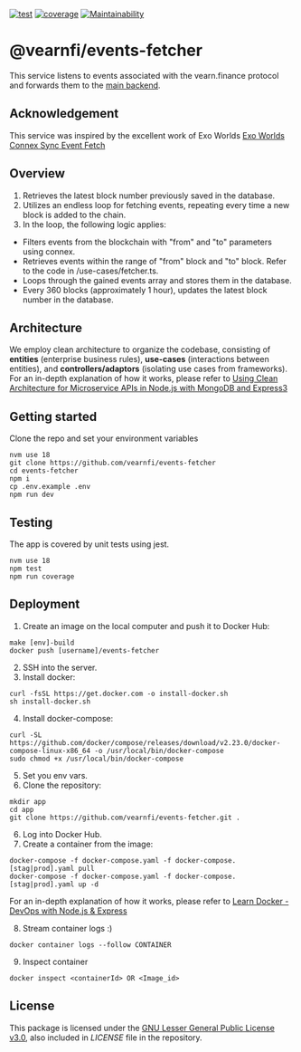 [![test](https://github.com/vearnfi/events-fetcher/workflows/test/badge.svg)](https://github.com/vearnfi/events-fetcher/actions/workflows/test.yml) [![coverage](https://coveralls.io/repos/github/vearnfi/events-fetcher/badge.svg)](https://coveralls.io/github/vearnfi/events-fetcher) [![Maintainability](https://api.codeclimate.com/v1/badges/32602854cda29c7727e8/maintainability)](https://codeclimate.com/github/vearnfi/events-fetcher/maintainability)

# @vearnfi/events-fetcher

This service listens to events associated with the vearn.finance protocol and forwards them to the [main backend](https://github.com/vearnfi/firebase).

## Acknowledgement

This service was inspired by the excellent work of Exo Worlds [Exo Worlds Connex Sync Event Fetch](https://bitbucket.org/exoworldsnft/connex-sync-event-fetch/src/master/)

## Overview

1. Retrieves the latest block number previously saved in the database.
2. Utilizes an endless loop for fetching events, repeating every time a new block is added to the chain.
3. In the loop, the following logic applies:

- Filters events from the blockchain with "from" and "to" parameters using connex.
- Retrieves events within the range of "from" block and "to" block. Refer to the code in /use-cases/fetcher.ts.
- Loops through the gained events array and stores them in the database.
- Every 360 blocks (approximately 1 hour), updates the latest block number in the database.

## Architecture

We employ clean architecture to organize the codebase, consisting of **entities** (enterprise business rules), **use-cases** (interactions between entities), and **controllers/adaptors** (isolating use cases from frameworks). For an in-depth explanation of how it works, please refer to [Using Clean Architecture for Microservice APIs in Node.js with MongoDB and Express3](https://youtu.be/CnailTcJV_U?si=NTq4-6Zh-ZaAhHi3)

## Getting started

Clone the repo and set your environment variables

```
nvm use 18
git clone https://github.com/vearnfi/events-fetcher
cd events-fetcher
npm i
cp .env.example .env
npm run dev
```

## Testing

The app is covered by unit tests using jest.

```
nvm use 18
npm test
npm run coverage
```

## Deployment

1. Create an image on the local computer and push it to Docker Hub:

```
make [env]-build
docker push [username]/events-fetcher
```

2. SSH into the server.
3. Install docker:

```
curl -fsSL https://get.docker.com -o install-docker.sh
sh install-docker.sh
```

4. Install docker-compose:

```
curl -SL https://github.com/docker/compose/releases/download/v2.23.0/docker-compose-linux-x86_64 -o /usr/local/bin/docker-compose
sudo chmod +x /usr/local/bin/docker-compose
```

5. Set you env vars.
6. Clone the repository:

```
mkdir app
cd app
git clone https://github.com/vearnfi/events-fetcher.git .
```

6. Log into Docker Hub.
7. Create a container from the image:

```
docker-compose -f docker-compose.yaml -f docker-compose.[stag|prod].yaml pull
docker-compose -f docker-compose.yaml -f docker-compose.[stag|prod].yaml up -d
```

For an in-depth explanation of how it works, please refer to [Learn Docker - DevOps with Node.js & Express](https://youtu.be/9zUHg7xjIqQ?si=sNNowbp_vrTIkq-O)

8. Stream container logs :)

```
docker container logs --follow CONTAINER
```

9. Inspect container

```
docker inspect <containerId> OR <Image_id>
```
## License

This package is licensed under the
[GNU Lesser General Public License v3.0](https://www.gnu.org/licenses/lgpl-3.0.html), also included
in _LICENSE_ file in the repository.
